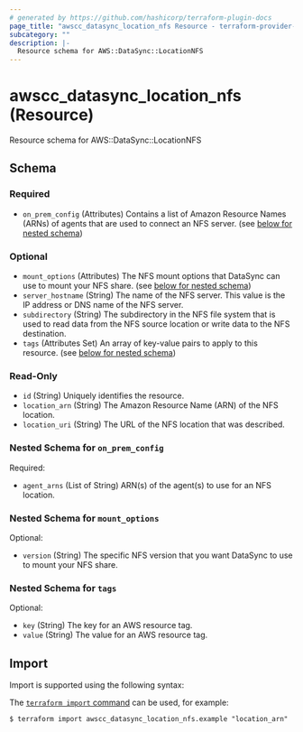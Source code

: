 ```yaml
---
# generated by https://github.com/hashicorp/terraform-plugin-docs
page_title: "awscc_datasync_location_nfs Resource - terraform-provider-awscc"
subcategory: ""
description: |-
  Resource schema for AWS::DataSync::LocationNFS
---
```


# awscc_datasync_location_nfs (Resource)

Resource schema for AWS::DataSync::LocationNFS



<!-- schema generated by tfplugindocs -->
## Schema

### Required

- `on_prem_config` (Attributes) Contains a list of Amazon Resource Names (ARNs) of agents that are used to connect an NFS server. (see [below for nested schema](#nestedatt--on_prem_config))

### Optional

- `mount_options` (Attributes) The NFS mount options that DataSync can use to mount your NFS share. (see [below for nested schema](#nestedatt--mount_options))
- `server_hostname` (String) The name of the NFS server. This value is the IP address or DNS name of the NFS server.
- `subdirectory` (String) The subdirectory in the NFS file system that is used to read data from the NFS source location or write data to the NFS destination.
- `tags` (Attributes Set) An array of key-value pairs to apply to this resource. (see [below for nested schema](#nestedatt--tags))

### Read-Only

- `id` (String) Uniquely identifies the resource.
- `location_arn` (String) The Amazon Resource Name (ARN) of the NFS location.
- `location_uri` (String) The URL of the NFS location that was described.

<a id="nestedatt--on_prem_config"></a>
### Nested Schema for `on_prem_config`

Required:

- `agent_arns` (List of String) ARN(s) of the agent(s) to use for an NFS location.


<a id="nestedatt--mount_options"></a>
### Nested Schema for `mount_options`

Optional:

- `version` (String) The specific NFS version that you want DataSync to use to mount your NFS share.


<a id="nestedatt--tags"></a>
### Nested Schema for `tags`

Optional:

- `key` (String) The key for an AWS resource tag.
- `value` (String) The value for an AWS resource tag.

## Import

Import is supported using the following syntax:

The [`terraform import` command](https://developer.hashicorp.com/terraform/cli/commands/import) can be used, for example:

```shell
$ terraform import awscc_datasync_location_nfs.example "location_arn"
```
